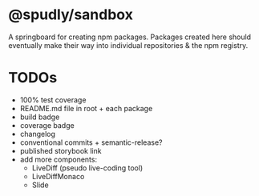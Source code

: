 # @spudly/sandbox

A springboard for creating npm packages. Packages created here should eventually
make their way into individual repositories & the npm registry.

# TODOs

- 100% test coverage
- README.md file in root + each package
- build badge
- coverage badge
- changelog
- conventional commits + semantic-release?
- published storybook link
- add more components:
  - LiveDiff (pseudo live-coding tool)
  - LiveDiffMonaco
  - Slide

